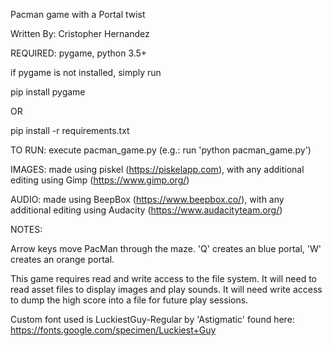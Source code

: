 Pacman game with a Portal twist

Written By: Cristopher Hernandez

REQUIRED: pygame, python 3.5+

if pygame is not installed, simply run

pip install pygame

OR

pip install -r requirements.txt

TO RUN: execute pacman_game.py (e.g.: run 'python pacman_game.py')

IMAGES:
  made using piskel (https://piskelapp.com), with any additional editing using Gimp (https://www.gimp.org/)
  
AUDIO:
  made using BeepBox (https://www.beepbox.co/), with any additional editing using Audacity (https://www.audacityteam.org/)

NOTES:

Arrow keys move PacMan through the maze. 'Q' creates an blue portal, 'W' creates an orange portal.

This game requires read and write access to the file system. It will need to read asset files to display images and play sounds.
It will need write access to dump the high score into a file for future play sessions.

Custom font used is LuckiestGuy-Regular by 'Astigmatic' found here: https://fonts.google.com/specimen/Luckiest+Guy
